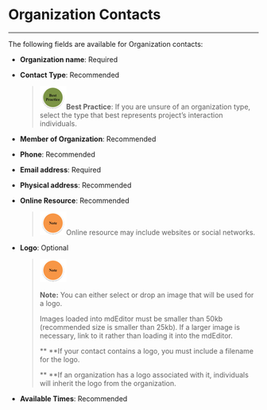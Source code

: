 # Organization Contacts

---

The following fields are available for Organization contacts:

* **Organization name**: Required
* **Contact Type**: Recommended
  > ![](/assets/best_practice_small.png)**Best Practice**: If you are unsure of an organization type, select the type that best represents project’s interaction individuals.
* **Member of Organization**: Recommended
* **Phone**: Recommended
* **Email address**: Required
* **Physical address**: Recommended
* **Online Resource**: Recommended

  > ![](/assets/note_small.png)Online resource may include websites or social networks.

* **Logo**: Optional

  > ![](/assets/note_small.png)
  >
  > **Note:** You can either select or drop an image that will be used for a logo.  
  >   
  > Images loaded into mdEditor must be smaller than 50kb \(recommended size is smaller than 25kb\). If a larger image is necessary, link to it rather than loading it into the mdEditor.  
  >   
  > ** **If your contact contains a logo, you must include a filename for the logo.  
  >   
  > ** **If an organization has a logo associated with it, individuals will inherit the logo from the organization.

* **Available Times**: Recommended



